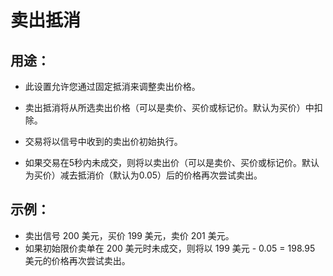 # **卖出抵消**

## 用途：

- 此设置允许您通过固定抵消来调整卖出价格。
- 卖出抵消将从所选卖出价格（可以是卖价、买价或标记价。默认为买价）中扣除。

- 交易将以信号中收到的卖出价初始执行。
- 如果交易在5秒内未成交，则将以卖出价（可以是卖价、买价或标记价。默认为买价）减去抵消价（默认为0.05）后的价格再次尝试卖出。

## 示例：

- 卖出信号 200 美元，买价 199 美元，卖价 201 美元。
- 如果初始限价卖单在 200 美元时未成交，则将以 199 美元 - 0.05 = 198.95 美元的价格再次尝试卖出。
